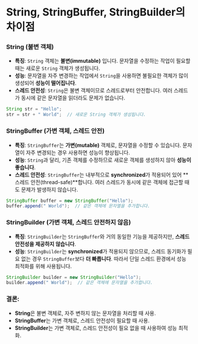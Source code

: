 # **String, StringBuffer, StringBuilder의 차이점**

### **String (불변 객체)**
   - **특징**: `String` 객체는 **불변(immutable)** 입니다. 문자열을 수정하는 작업이 필요할 때는 새로운 `String` 객체가 생성됩니다.
   - **성능**: 문자열을 자주 변경하는 작업에서 `String`을 사용하면 불필요한 객체가 많이 생성되어 **성능이 떨어집니다**.
   - **스레드 안전성**: `String`은 불변 객체이므로 스레드로부터 안전합니다. 여러 스레드가 동시에 같은 문자열을 읽더라도 문제가 없습니다.

   ```java
   String str = "Hello";
   str = str + " World";  // 새로운 String 객체가 생성됩니다.
   ```

### **StringBuffer (가변 객체, 스레드 안전)**
   - **특징**: `StringBuffer`는 **가변(mutable)** 객체로, 문자열을 수정할 수 있습니다. 문자열이 자주 변경되는 경우 사용하면 성능이 향상됩니다.
   - **성능**: `String`과 달리, 기존 객체를 수정하므로 새로운 객체를 생성하지 않아 **성능이 좋습니다**.
   - **스레드 안전성**: `StringBuffer`는 내부적으로 **synchronized**가 적용되어 있어 **스레드 안전(thread-safe)**합니다. 여러 스레드가 동시에 같은 객체에 접근할 때도 문제가 발생하지 않습니다.

   ```java
   StringBuffer buffer = new StringBuffer("Hello");
   buffer.append(" World");  // 같은 객체에 문자열을 추가합니다.
   ```

### **StringBuilder (가변 객체, 스레드 안전하지 않음)**
   - **특징**: `StringBuilder`는 `StringBuffer`와 거의 동일한 기능을 제공하지만, **스레드 안전성을 제공하지 않습니다**.
   - **성능**: `StringBuilder`는 **synchronized**가 적용되지 않으므로, 스레드 동기화가 필요 없는 경우 `StringBuffer`보다 **더 빠릅니다**. 따라서 단일 스레드 환경에서 성능 최적화를 위해 사용됩니다.

   ```java
   StringBuilder builder = new StringBuilder("Hello");
   builder.append(" World");  // 같은 객체에 문자열을 추가합니다.
   ```

### 결론:
- **String**은 불변 객체로, 자주 변하지 않는 문자열을 처리할 때 사용.
- **StringBuffer**는 가변 객체로, 스레드 안전성이 필요할 때 사용.
- **StringBuilder**는 가변 객체로, 스레드 안전성이 필요 없을 때 사용하여 성능 최적화.